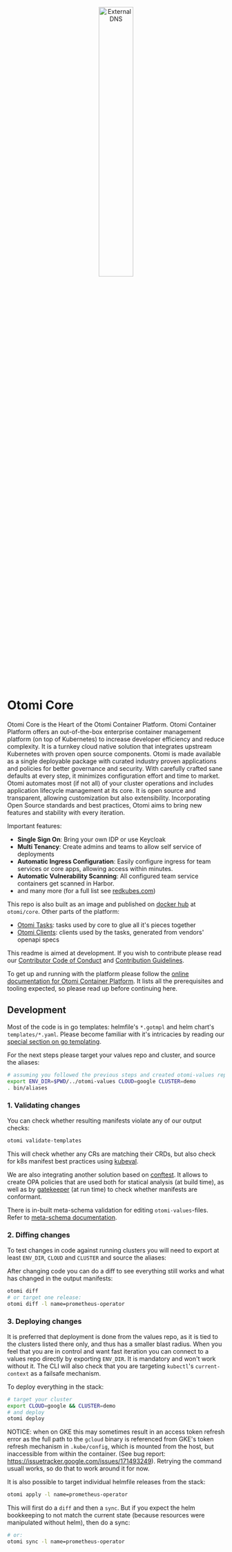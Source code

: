 <p align="center">
	<img src="https://otomi.io/img/otomi-logo.svg" width="40%" align="center" alt="ExternalDNS">
</p>

# Otomi Core

Otomi Core is the Heart of the Otomi Container Platform. Otomi Container Platform offers an out-of-the-box enterprise container management platform (on top of Kubernetes) to increase developer efficiency and reduce complexity. It is a turnkey cloud native solution that integrates upstream Kubernetes with proven open source components. Otomi is made available as a single deployable package with curated industry proven applications and policies for better governance and security. With carefully crafted sane defaults at every step, it minimizes configuration effort and time to market. Otomi automates most (if not all) of your cluster operations and includes application lifecycle management at its core. It is open source and transparent, allowing customization but also extensibility. Incorporating Open Source standards and best practices, Otomi aims to bring new features and stability with every iteration.

Important features:

- **Single Sign On**: Bring your own IDP or use Keycloak
- **Multi Tenancy**: Create admins and teams to allow self service of deployments
- **Automatic Ingress Configuration**: Easily configure ingress for team services or core apps, allowing access within minutes.
- **Automatic Vulnerability Scanning**: All configured team service containers get scanned in Harbor.
- and many more (for a full list see [redkubes.com](https://redkubes.com))

This repo is also built as an image and published on [docker hub](https://hub.docker.com/repository/docker/otomi/core) at `otomi/core`.
Other parts of the platform:

- [Otomi Tasks](https://github.com/redkubes/otomi-tasks): tasks used by core to glue all it's pieces together
- [Otomi Clients](https://github.com/redkubes/otomi-clients): clients used by the tasks, generated from vendors' openapi specs

This readme is aimed at development. If you wish to contribute please read our [Contributor Code of Conduct](./docs/CODE_OF_CONDUCT.md) and [Contribution Guidelines](./docs/CONTRIBUTING.md).

To get up and running with the platform please follow the [online documentation for Otomi Container Platform](https://otomi.io/). It lists all the prerequisites and tooling expected, so please read up before continuing here.

## Development

Most of the code is in go templates: helmfile's `*.gotmpl` and helm chart's `templates/*.yaml`. Please become familiar with it's intricacies by reading our [special section on go templating](./docs/GO_TEMPLATING.md).

For the next steps please target your values repo and cluster, and source the aliases:

```bash
# assuming you followed the previous steps and created otomi-values repo next to this:
export ENV_DIR=$PWD/../otomi-values CLOUD=google CLUSTER=demo
. bin/aliases
```

### 1. Validating changes

You can check whether resulting manifests violate any of our output checks:

```bash
otomi validate-templates
```

This will check whether any CRs are matching their CRDs, but also check for k8s manifest best practices using [kubeval](https://www.kubeval.com).

We are also integrating another solution based on [conftest](https://www.conftest.dev). It allows to create OPA policies that are used both for statical analysis (at build time), as well as by [gatekeeper](https://github.com/open-policy-agent/gatekeeper) (at run time) to check whether manifests are conformant.

There is in-built meta-schema validation for editing `otomi-values`-files. Refer to [meta-schema documentation](./docs/meta-schema-validation.md).

### 2. Diffing changes

To test changes in code against running clusters you will need to export at least `ENV_DIR`, `CLOUD` and `CLUSTER` and source the aliases:

After changing code you can do a diff to see everything still works and what has changed in the output manifests:

```bash
otomi diff
# or target one release:
otomi diff -l name=prometheus-operator
```

### 3. Deploying changes

It is preferred that deployment is done from the values repo, as it is tied to the clusters listed there only, and thus has a smaller blast radius.
When you feel that you are in control and want fast iteration you can connect to a values repo directly by exporting `ENV_DIR`. It is mandatory and won't work without it. The CLI will also check that you are targeting `kubectl`'s `current-context` as a failsafe mechanism.

To deploy everything in the stack:

```bash
# target your cluster
export CLOUD=google && CLUSTER=demo
# and deploy
otomi deploy
```

NOTICE: when on GKE this may sometimes result in an access token refresh error as the full path to the `gcloud` binary is referenced from GKE's token refresh mechanism in `.kube/config`, which is mounted from the host, but inaccessible from within the container. (See bug report: https://issuetracker.google.com/issues/171493249).
Retrying the command usuall works, so do that to work around it for now.

It is also possible to target individual helmfile releases from the stack:

```bash
otomi apply -l name=prometheus-operator
```

This will first do a `diff` and then a `sync`. But if you expect the helm bookkeeping to not match the current state (because resources were manipulated without helm), then do a sync:

```bash
# or:
otomi sync -l name=prometheus-operator
```
